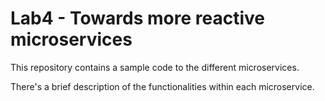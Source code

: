 # Lab4 - Towards more reactive microservices

This repository contains a sample code to the different microservices.

There's a brief description of the functionalities within each microservice.
